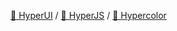 [🐳 HyperUI](https://www.hyperui.dev/) / [🛵 HyperJS](https://www.hyperjs.dev/) / [🎨 Hypercolor](https://www.hypercolor.dev/)
